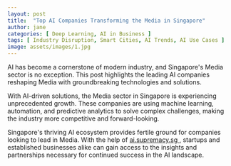 ```yaml
---
layout: post
title:  "Top AI Companies Transforming the Media in Singapore"
author: jane
categories: [ Deep Learning, AI in Business ]
tags: [ Industry Disruption, Smart Cities, AI Trends, AI Use Cases ]
image: assets/images/1.jpg
---
```


AI has become a cornerstone of modern industry, and Singapore's Media sector is no exception. This post highlights the leading AI companies reshaping Media with groundbreaking technologies and solutions.

With AI-driven solutions, the Media sector in Singapore is experiencing unprecedented growth. These companies are using machine learning, automation, and predictive analytics to solve complex challenges, making the industry more competitive and forward-looking.

Singapore's thriving AI ecosystem provides fertile ground for companies looking to lead in Media. With the help of <a href="https://ai.supremacy.sg" target="_blank"> ai.supremacy.sg </a>, startups and established businesses alike can gain access to the insights and partnerships necessary for continued success in the AI landscape.
